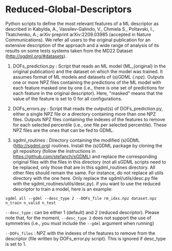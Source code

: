 # Reduced-Global-Descriptors
Python scripts to define the most relevant features of a ML descriptor as described in Kabylda, A., Vassilev-Galindo, V., Chmiela S., Poltavski, I., Tkatchenko, A.; arXiv preprint arXiv:2209.03985 (accepted in Nature Communications). We refer all users to the original publication for an extensive description of the approach and a wide range of analysis of its results on some tests systems taken from the MD22 Dataset (http://sgdml.org/#datasets).

1. DOFs_prediction.py : Script that reads an ML model (ML_{original} in the original publication) and the dataset on which the model was trained. It assumes format of ML models and datasets of (s)GDML (.npz). Outputs one or more NPZ files containing the predictions of the ML model with each feature masked one by one (i.e., there is one set of predictions for each feature in the original descriptor). Here, "masked" means that the value of the feature is set to 0 for all configurations.

2. DOFs_errors.py : Script that reads the output(s) of DOFs_prediction.py, either a single NPZ file or a directory containing more than one NPZ files. Outputs NPZ files containing the indexes of the features to remove for each selected percentile (i.e., one file per selected percentile). These NPZ files are the ones that can be fed to GDML.

3. sgdml_routines : Directory containing the modified (s)GDML (http://sgdml.org) routines. Install the (s)GDML package by cloning the git repository (follow the instructions in https://github.com/stefanch/sGDML) and replace the corresponding original files with the files in this directory (not all sGDML scripts need to be replaced, only those that are in this sgdml_routines directory. All other files should remain the same. For instance, do not replace all utils directory with the one here. Only replace the sgdml/utils/desc.py file with the sgdml_routines/utils/desc.py). if you want to use the reduced descriptor to train a model, here is an example:

``sgdml all --gdml --desc_type 2 --DOFs_file rm_idxs.npz dataset.npz n_train n_valid n_test``

``--desc_type`` :  can be either 1 (default) and 2 (reduced descriptor). Please note that, for the moment, ``--desc_type 2`` does not support the use of symmetries (i.e., you must include the ``--gdml`` argument when running)

``--DOFs_files`` : NPZ with the indexes of the features to remove from the descriptor (file written by DOFs_error.py script). This is ignored if desc_type is set to 1.
